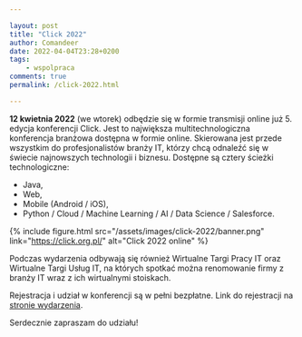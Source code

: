 ```yaml
---

layout: post
title: "Click 2022"
author: Comandeer
date: 2022-04-04T23:28+0200
tags: 
    - wspolpraca
comments: true
permalink: /click-2022.html

---
```

**12 kwietnia 2022** (we wtorek) odbędzie się w formie transmisji online już 5. edycja konferencji Click. Jest to największa multitechnologiczna konferencja branżowa dostępna w formie online. Skierowana jest przede wszystkim do profesjonalistów branży IT, którzy chcą odnaleźć się w świecie najnowszych technologii i biznesu. Dostępne są cztery ścieżki technologiczne:

* Java,
* Web,
* Mobile (Android / iOS),
* Python / Cloud / Machine Learning / AI / Data Science / Salesforce.

{% include figure.html src="/assets/images/click-2022/banner.png" link="https://click.org.pl/" alt="Click 2022 online" %}

Podczas wydarzenia odbywają się również Wirtualne Targi Pracy IT oraz Wirtualne Targi Usług IT, na których spotkać można renomowanie firmy z branży IT wraz z ich wirtualnymi stoiskach.

Rejestracja i udział w konferencji są w pełni bezpłatne. Link do rejestracji na [stronie wydarzenia](https://www.click.org.pl).

Serdecznie zapraszam do udziału!
